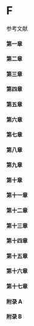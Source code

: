 # F

参考文献

#### 第一章

#### 第二章

#### 第三章

#### 第四章

#### 第五章

#### 第六章

#### 第七章

#### 第八章

#### 第九章

#### 第十章

#### 第十一章

#### 第十二章

#### 第十三章

#### 第十四章

#### 第十五章

#### 第十六章

#### 第十七章

#### 附录 A

#### 附录 B
